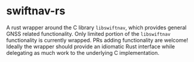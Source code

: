 # swiftnav-rs

A rust wrapper around the C library `libswiftnav`, which provides general GNSS
related functionality. Only limited portion of the `libswiftnav` functionality
is currently wrapped. PRs adding functionality are welcome! Ideally the wrapper
should provide an idiomatic Rust interface while delegating as much work to the
underlying C implementation.